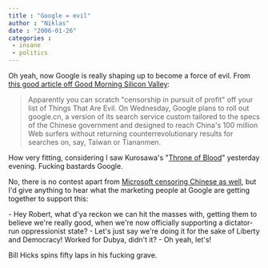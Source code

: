 ```yaml
---
title : "Google = evil"
author : "Niklas"
date : "2006-01-26"
categories : 
 - insane
 - politics
---
```


Oh yeah, now Google is really shaping up to become a force of evil. From [this good article off Good Morning Silicon Valley](http://blogs.siliconvalley.com/gmsv/2006/01/its_like_watchi.html):

> Apparently you can scratch "censorship in pursuit of profit" off your list of Things That Are Evil. On Wednesday, Google plans to roll out google.cn, a version of its search service custom tailored to the specs of the Chinese government and designed to reach China's 100 million Web surfers without returning counterrevolutionary results for searches on, say, Taiwan or Tiananmen.

How very fitting, considering I saw Kurosawa's "[Throne of Blood](http://criterionco.com/asp/release.asp?id=190)" yesterday evening. Fucking bastards Google.

No, there is no contest apart from [Microsoft censoring Chinese as well](https://niklasblog.com/?p=853), but I'd give anything to hear what the marketing people at Google are getting together to support this:

\- Hey Robert, what d'ya reckon we can hit the masses with, getting them to believe we're really good, when we're now officially supporting a dictator-run oppressionist state? - Let's just say we're doing it for the sake of Liberty and Democracy! Worked for Dubya, didn't it? - Oh yeah, let's!

Bill Hicks spins fifty laps in his fucking grave.
